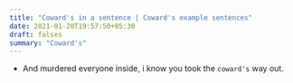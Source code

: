 ```yaml
---
title: "Coward's in a sentence | Coward's example sentences"
date: 2021-01-20T19:57:50+05:30
draft: falses
summary: "Coward's"
---
```

- And murdered everyone inside, i know you took the `coward's` way out.
                 
